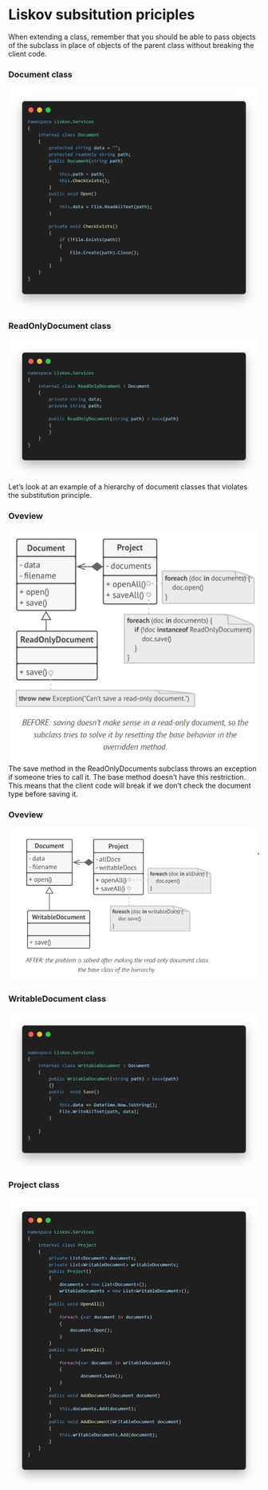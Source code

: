 # Liskov subsitution priciples
When extending a class, remember that you should be
able to pass objects of the subclass in place of objects of
the parent class without breaking the client code.
### Document class
![](/Liskov/docs/document.png)
### ReadOnlyDocument class
![](/Liskov/docs/document=readonly.png)

Let’s look at an example of a hierarchy of document classes
that violates the substitution principle.
### Oveview
![](/docs/Screenshot5.png)
The save method in the ReadOnlyDocuments subclass throws
an exception if someone tries to call it. The base method
doesn’t have this restriction. This means that the client code
will break if we don’t check the document type before saving it.

### Oveview
![](/docs/Screenshot6.png)

 ### WritableDocument class
![](/Liskov/docs/documentwribale.png)

 ### Project class
![](/Liskov/docs/projrect.png)